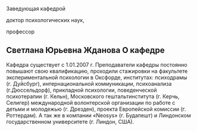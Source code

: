 Заведующая кафедрой
   

 доктор психологических наук,
   

 профессор
   

**Светлана Юрьевна Жданова**
О кафедре
-------------------------------------------------------------------------------------------------------------




 Кафедра существует с 1.01.2007 г. Преподаватели кафедры постоянно повышают свою квалификацию, проходили стажировки на факультете экспериментальной психологии в Оксфорде, институтах: психодрамы (г. Дуйсбург), интернациональной коммуникации, психоанализа (г.Дюссельдорф), прикладной психологии, поведенческой психотерапии (г. Кельн), Московского гештальтинститута (г. Керчь, Селигер) международной волонтерской организации по работе с детьми и молодежью (г. Дрезден), проекта Европейской комиссии (г. Роттердам). А так же в компании «Neosys» (г. Будапешт) и Линдонском государственном университете (г. Линдон, США).
   


